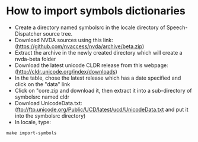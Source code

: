 # How to import symbols dictionaries

* Create a directory named symbolsrc in the locale directory of Speech-Dispatcher source tree.
* Download NVDA sources using this link: (https://github.com/nvaccess/nvda/archive/beta.zip)
* Extract the archive in the newly created directory which will create a nvda-beta folder
* Download the latest unicode CLDR release from this webpage: (http://cldr.unicode.org/index/downloads)
* In the table, chose the latest release which has a date specified and click on the "data" link
* Click on "core.zip and download it, then extract it into a sub-directory of symbolsrc named cldr
* Download UnicodeData.txt: (ftp://ftp.unicode.org/Public/UCD/latest/ucd/UnicodeData.txt and put it into the symbolsrc directory)
* In locale, type:
```
make import-symbols
```

